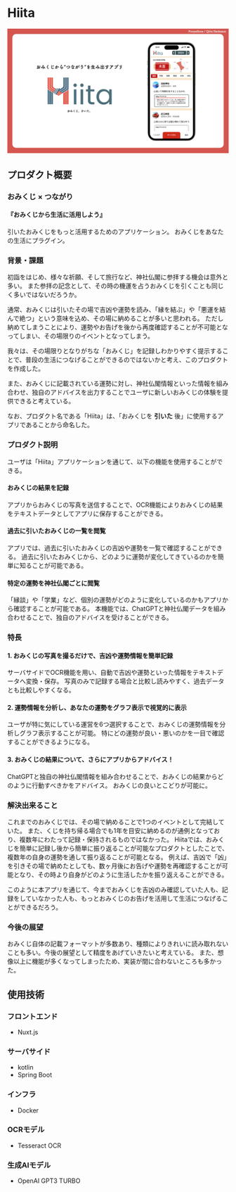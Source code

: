 # Hiita
![Hiita](image.png)

## プロダクト概要
### おみくじ × つながり
#### 『おみくじから生活に活用しよう』

引いたおみくじをもっと活用するためのアプリケーション。
おみくじをあなたの生活にプラグイン。

### 背景・課題
初詣をはじめ、様々な祈願、そして旅行など、神社仏閣に参拝する機会は意外と多い。
また参拝の記念として、その時の機運を占うおみくじを引くことも同じく多いではないだろうか。

通常、おみくじは引いたその場で吉凶や運勢を読み、「縁を結ぶ」や「悪運を結んで絶つ」という意味を込め、その場に納めることが多いと思われる。
ただし納めてしまうことにより、運勢やお告げを後から再度確認することが不可能となってしまい、その場限りのイベントとなってしまう。

我々は、その場限りとなりがちな「おみくじ」を記録しわかりやすく提示することで、普段の生活につなげることができるのではないかと考え、このプロダクトを作成した。

また、おみくじに記載されている運勢に対し、神社仏閣情報といった情報を組み合わせ、独自のアドバイスを出力することでユーザに新しいおみくじの体験を提供できると考えている。

なお、プロダクト名である「Hiita」は、「おみくじを **引いた** 後」に使用するアプリであることから命名した。

### プロダクト説明
ユーザは「Hiita」アプリケーションを通じて、以下の機能を使用することができる。

#### おみくじの結果を記録
アプリからおみくじの写真を送信することで、OCR機能によりおみくじの結果をテキストデータとしてアプリに保存することができる。

#### 過去に引いたおみくじの一覧を閲覧
アプリでは、過去に引いたおみくじの吉凶や運勢を一覧で確認することができる。
過去に引いたおみくじから、どのように運勢が変化してきているのかを簡単に知ることが可能である。

#### 特定の運勢を神社仏閣ごとに閲覧
「縁談」や「学業」など、個別の運勢がどのように変化しているのかもアプリから確認することが可能である。
本機能では、ChatGPTと神社仏閣データを組み合わせることで、独自のアドバイスを受けることができる。

### 特長

#### 1. おみくじの写真を撮るだけで、吉凶や運勢情報を簡単記録
サーバサイドでOCR機能を用い、自動で吉凶や運勢といった情報をテキストデータへ変換・保存。
写真のみで記録する場合と比較し読みやすく、過去データとも比較しやすくなる。

#### 2. 運勢情報を分析し、あなたの運勢をグラフ表示で視覚的に表示
ユーザが特に気にしている運営を6つ選択することで、おみくじの運勢情報を分析しグラフ表示することが可能。
特にどの運勢が良い・悪いのかを一目で確認することができるようになる。

#### 3. おみくじの結果について、さらにアプリからアドバイス！
ChatGPTと独自の神社仏閣情報を組み合わせることで、おみくじの結果からどのように行動すべきかをアドバイス。
おみくじの良いとこどりが可能に。

### 解決出来ること
これまでのおみくじでは、その場で納めることで1つのイベントとして完結していた。
また、くじを持ち帰る場合でも1年を目安に納めるのが通例となっており、複数年にわたって記録・保持されるものではなかった。
Hiitaでは、おみくじを簡単に記録し後から簡単に振り返ることが可能なプロダクトとしたことで、複数年の自身の運勢を通して振り返ることが可能となる。
例えば、吉凶で「凶」を引きその場で納めたとしても、数ヶ月後にお告げや運勢を再確認することが可能となり、その時より自身がどのように生活したかを振り返えることができる。

このように本アプリを通じて、今までおみくじを吉凶のみ確認していた人も、記録をしていなかった人も、もっとおみくじのお告げを活用して生活につなげることができるだろう。

### 今後の展望
おみくじ自体の記載フォーマットが多数あり、種類によりきれいに読み取れないことも多い。今後の展望として精度をあげていきたいと考えている。
また、想像以上に機能が多くなってしまったため、実装が間に合わないところも多かった。

## 使用技術
### フロントエンド
* Nuxt.js

### サーバサイド
* kotlin
* Spring Boot

### インフラ
* Docker

### OCRモデル
* Tesseract OCR

### 生成AIモデル
* OpenAI GPT3 TURBO
